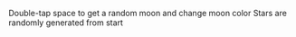 Double-tap space to get a random moon and change moon color
Stars are randomly generated from start
